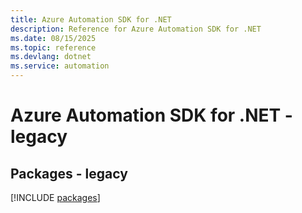 ```yaml
---
title: Azure Automation SDK for .NET
description: Reference for Azure Automation SDK for .NET
ms.date: 08/15/2025
ms.topic: reference
ms.devlang: dotnet
ms.service: automation
---
```

# Azure Automation SDK for .NET - legacy
## Packages - legacy
[!INCLUDE [packages](automation-index.md)]